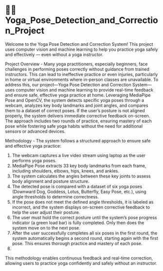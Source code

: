 # 🧘‍♂️ Yoga_Pose_Detection_and_Correction_Project

Welcome to the Yoga Pose Detection and Correction System! This project uses computer vision and machine learning to help you practice yoga safely and effectively — even without a yoga instructor.

Project Overview -
Many yoga practitioners, especially beginners, face challenges in performing poses correctly without guidance from trained instructors. This can lead to ineffective practice or even injuries, particularly in home or virtual environments where in-person classes are unavailable. To address this, our project—Yoga Pose Detection and Correction System—uses computer vision and machine learning to provide real-time feedback and ensure safe, effective yoga practice at home. Leveraging MediaPipe Pose and OpenCV, the system detects specific yoga poses through a webcam, analyzes key body landmarks and joint angles, and compares them to a dataset of correct poses. If the user’s posture is not aligned properly, the system delivers immediate corrective feedback on-screen. The approach includes two rounds of practice, ensuring mastery of each pose while fostering safe yoga habits without the need for additional sensors or advanced devices.

Methodology -
The system follows a structured approach to ensure safe and effective yoga practice:

1. The webcam captures a live video stream using laptop as the user performs yoga poses.
2. MediaPipe Pose extracts 33 key body landmarks from each frame, including shoulders, elbows, hips, knees, and ankles.
3. The system calculates the angles between these key joints to assess body alignment and posture structure.
4. The detected pose is compared with a dataset of six yoga poses (Downward Dog, Goddess, Lotus, Butterfly, Easy Pose, etc.), using angle thresholds to determine correctness.
5. If the pose does not meet the defined angle thresholds, it is labeled as incorrect, and the system displays on-screen corrective feedback to help the user adjust their posture.
6. The user must hold the correct posture until the system’s pose progress indicator (a green load bar) is fully completed. Only then does the system move on to the next pose.
7. After the user successfully completes all six poses in the first round, the system automatically begins a second round, starting again with the first pose. This ensures thorough practice and mastery of each pose.
8. 
This methodology enables continuous feedback and real-time correction, allowing users to practice yoga confidently and safely without an instructor.



